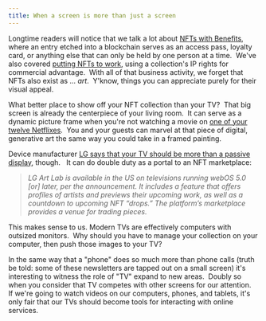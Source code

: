 ```yaml
---
title: When a screen is more than just a screen
---
```

Longtime readers will notice that we talk a lot about [NFTs with Benefits](https://www.blockandmortar.xyz/newsletter/nfts-with-benefits-the-changing-sands-of-time-and-investing-in-a-country#nfts-with-benefits), where an entry etched into a blockchain serves as an access pass, loyalty card, or anything else that can only be held by one person at a time.  We've also covered [putting NFTs to work](https://www.blockandmortar.xyz/newsletter/two-loans-working-punks-and-canadian-clarity#putting-those-punks-to-work), using a collection's IP rights for commercial advantage.  With all of that business activity, we forget that NFTs also exist as … _art_.  Y'know, things you can appreciate purely for their visual appeal.

What better place to show off your NFT collection than your TV?  That big screen is already the centerpiece of your living room.  It can serve as a dynamic picture frame when you're not watching a movie on [one of your twelve Netflixes](https://www.youtube.com/watch?v=rBG9qrEhLVA).  You and your guests can marvel at that piece of digital, generative art the same way you could take in a framed painting. 

Device manufacturer [LG says that your TV should be more than a passive display](https://www.theblock.co/post/167757/tv-maker-lg-electronics-launches-nft-platform-with-hedera), though.   It can do double duty as a portal to an NFT marketplace:

> _LG Art Lab is available in the US on televisions running webOS 5.0 \[or\] later, per the announcement. It includes a feature that offers profiles of artists and previews their upcoming work, as well as a countdown to upcoming NFT “drops.” The platform’s marketplace provides a venue for trading pieces._

This makes sense to us. Modern TVs are effectively computers with outsized monitors.  Why should you have to manage your collection on your computer, then push those images to your TV?

In the same way that a "phone" does so much more than phone calls (truth be told: some of these newsletters are tapped out on a small screen) it's interesting to witness the role of "TV" expand to new areas.  Doubly so when you consider that TV competes with other screens for our attention.  If we're going to watch videos on our computers, phones, and tablets, it's only fair that our TVs should become tools for interacting with online services.